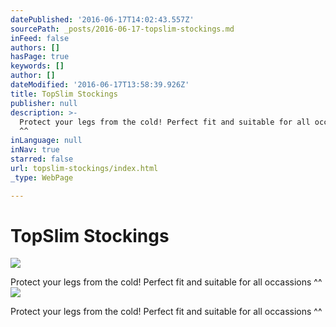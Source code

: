 ```yaml
---
datePublished: '2016-06-17T14:02:43.557Z'
sourcePath: _posts/2016-06-17-topslim-stockings.md
inFeed: false
authors: []
hasPage: true
keywords: []
author: []
dateModified: '2016-06-17T13:58:39.926Z'
title: TopSlim Stockings
publisher: null
description: >-
  Protect your legs from the cold! Perfect fit and suitable for all occassions
  ^^
inLanguage: null
inNav: true
starred: false
url: topslim-stockings/index.html
_type: WebPage

---
```

# TopSlim Stockings
![ ](https://imgflo.herokuapp.com/graph/vahj1ThiexotieMo/51a9c8d3a0229c9e7dd562cca729fbcd/croprotate.png?cropheight=1089&cropwidth=1096&degrees=0&input=https%3A%2F%2Fthe-grid-user-content.s3-us-west-2.amazonaws.com%2F20232aaa-c570-49ec-8f6d-c5a76a980198.png&x=0&y=0)

Protect your legs from the cold! Perfect fit and suitable for all occassions ^^
![](https://the-grid-user-content.s3-us-west-2.amazonaws.com/47926f37-fd27-4fd7-862e-79bedf1853da.png)

Protect your legs from the cold! Perfect fit and suitable for all occassions ^^